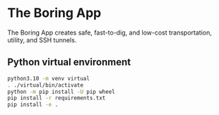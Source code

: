 # The Boring App

The Boring App creates safe, fast-to-dig, and low-cost transportation, utility, and SSH tunnels.

## Python virtual environment

```sh
python3.10 -m venv virtual
. ./virtual/bin/activate
python -m pip install -U pip wheel
pip install -r requirements.txt
pip install -e .
```
